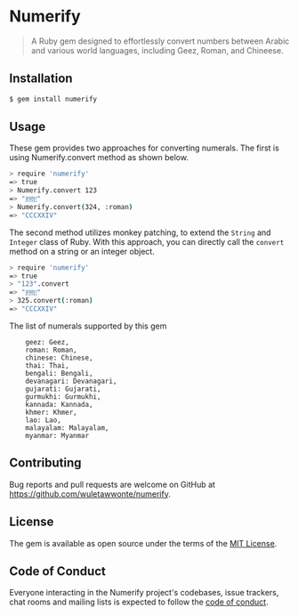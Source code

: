 # Numerify

> A Ruby gem designed to effortlessly convert numbers between Arabic and various world languages, including Geez, Roman, and Chineese.

## Installation

```bash
$ gem install numerify
```

## Usage

These gem provides two approaches for converting numerals. The first is using Numerify.convert method as shown below. 

```bash
> require 'numerify'
=> true
> Numerify.convert 123
=> "፻፳፫"
> Numerify.convert(324, :roman)
=> "CCCXXIV"
```

The second method utilizes monkey patching, to extend the `String` and `Integer` class of Ruby. With this approach, you can directly call the `convert` method on a string or an integer object. 

```bash
> require 'numerify'
=> true
> "123".convert
=> "፻፳፫"
> 325.convert(:roman)
=> "CCCXXIV"
```
The list of numerals supported by this gem

        geez: Geez,
        roman: Roman,
        chinese: Chinese,
        thai: Thai,
        bengali: Bengali,
        devanagari: Devanagari,
        gujarati: Gujarati,
        gurmukhi: Gurmukhi,
        kannada: Kannada,
        khmer: Khmer,
        lao: Lao,
        malayalam: Malayalam,
        myanmar: Myanmar 

## Contributing

Bug reports and pull requests are welcome on GitHub at https://github.com/wuletawwonte/numerify. 

## License

The gem is available as open source under the terms of the [MIT License](https://opensource.org/licenses/MIT).

## Code of Conduct

Everyone interacting in the Numerify project's codebases, issue trackers, chat rooms and mailing lists is expected to follow the [code of conduct](https://github.com/wuletawwonte/numerify/blob/master/CODE_OF_CONDUCT.md).

